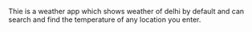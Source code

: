 Thie is a weather app which shows weather of delhi by default and can search and find the temperature of any location you enter.
